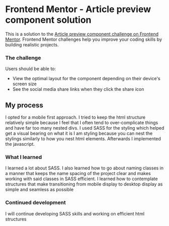 # Frontend Mentor - Article preview component solution

This is a solution to the [Article preview component challenge on Frontend Mentor](https://www.frontendmentor.io/challenges/article-preview-component-dYBN_pYFT). Frontend Mentor challenges help you improve your coding skills by building realistic projects.

### The challenge

Users should be able to:

- View the optimal layout for the component depending on their device's screen size
- See the social media share links when they click the share icon

## My process

I opted for a mobile first approach. I tried to keep the html structure relatively simple because I feel that I often
tend to over-complicate things and have far too many nested divs.
I used SASS for the styling which helped get a visual bearing on what it is I am styling because you can nest the
stylings similarly to how you nest html elements.
Afterwards I implemented the javascript.

### What I learned

I learned a lot about SASS. I also learned how to go about naming classes in a manner that keeps the name spacing of the
project clear and makes working with said classes in SASS efficient.
I learned how to contemplate structures that make transitioning from mobile display to desktop display as simple and
seamless as possible

### Continued development

I will continue developing SASS skills and working on efficient html structures
